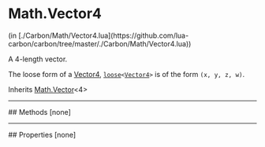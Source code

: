 <h1 class="class-title">Math.Vector4</h1>
<span class="file-link">(in [./Carbon/Math/Vector4.lua](https://github.com/lua-carbon/carbon/tree/master/./Carbon/Math/Vector4.lua))</span><br/>

A 4-length vector.

The loose form of a <a href="Classes/Math.Vector4">Vector4</a>, <code><a href="Types#loose">loose</a>&lt;<a href="Classes/Math.Vector4">Vector4</a>&gt;</code> is of the form <code>(x, y, z, w)</code>.

<span class="bold">Inherits <a href="Classes/Math.Vector">Math.Vector</a><4></span>

<hr />
## Methods
[none]

<hr />
## Properties
[none]